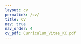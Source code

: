 ```yaml
---
layout: cv
permalink: /cv/
title: CV
nav: true
nav_order: 4
cv_pdf: Curriculum_Vitae_KC.pdf
---
```

